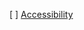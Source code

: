 

[ ] [Accessibility](https://stackoverflow.com/questions/77628629/is-it-possible-to-use-macos-accessibility-api-features-from-a-cli-or-library)

